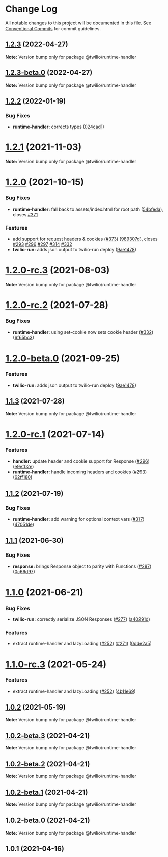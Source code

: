 # Change Log

All notable changes to this project will be documented in this file.
See [Conventional Commits](https://conventionalcommits.org) for commit guidelines.

## [1.2.3](https://github.com/twilio-labs/serverless-toolkit/compare/@twilio/runtime-handler@1.2.3-beta.0...@twilio/runtime-handler@1.2.3) (2022-04-27)

**Note:** Version bump only for package @twilio/runtime-handler





## [1.2.3-beta.0](https://github.com/twilio-labs/serverless-toolkit/compare/@twilio/runtime-handler@1.2.2...@twilio/runtime-handler@1.2.3-beta.0) (2022-04-27)

**Note:** Version bump only for package @twilio/runtime-handler





## [1.2.2](https://github.com/twilio-labs/serverless-toolkit/compare/@twilio/runtime-handler@1.2.1...@twilio/runtime-handler@1.2.2) (2022-01-19)


### Bug Fixes

* **runtime-handler:** corrects types ([024cad1](https://github.com/twilio-labs/serverless-toolkit/commit/024cad10481a08768cbfcfeddb826bb8954d1d28))







# [1.2.1](https://github.com/twilio-labs/serverless-toolkit/compare/@twilio/runtime-handler@1.2.0...@twilio/runtime-handler@1.2.1) (2021-11-03)

**Note:** Version bump only for package @twilio/runtime-handler





# [1.2.0](https://github.com/twilio-labs/serverless-toolkit/compare/@twilio/runtime-handler@1.1.3...@twilio/runtime-handler@1.2.0) (2021-10-15)


### Bug Fixes

* **runtime-handler:** fall back to assets/index.html for root path ([54bfeda](https://github.com/twilio-labs/serverless-toolkit/commit/54bfeda7a8bf3b196888f8d2b75c89a8c362afcb)), closes [#371](https://github.com/twilio-labs/serverless-toolkit/issues/371)


### Features

* add support for request headers & cookies ([#373](https://github.com/twilio-labs/serverless-toolkit/issues/373)) ([989307d](https://github.com/twilio-labs/serverless-toolkit/commit/989307d0e73b06056ecb571958fbab39b38bfea2)), closes [#293](https://github.com/twilio-labs/serverless-toolkit/issues/293) [#296](https://github.com/twilio-labs/serverless-toolkit/issues/296) [#297](https://github.com/twilio-labs/serverless-toolkit/issues/297) [#314](https://github.com/twilio-labs/serverless-toolkit/issues/314) [#332](https://github.com/twilio-labs/serverless-toolkit/issues/332)
* **twilio-run:** adds json output to twilio-run deploy ([9ae1478](https://github.com/twilio-labs/serverless-toolkit/commit/9ae147816af85a671ed37639e83d0fa105f8ecb2))





# [1.2.0-rc.3](https://github.com/twilio-labs/serverless-toolkit/compare/@twilio/runtime-handler@1.2.0-rc.2...@twilio/runtime-handler@1.2.0-rc.3) (2021-08-03)

**Note:** Version bump only for package @twilio/runtime-handler





# [1.2.0-rc.2](https://github.com/twilio-labs/serverless-toolkit/compare/@twilio/runtime-handler@1.2.0-rc.1...@twilio/runtime-handler@1.2.0-rc.2) (2021-07-28)


### Bug Fixes

* **runtime-handler:** using set-cookie now sets cookie header ([#332](https://github.com/twilio-labs/serverless-toolkit/issues/332)) ([6f65bc3](https://github.com/twilio-labs/serverless-toolkit/commit/6f65bc3bb692b8bd0b21d932f66ae394000e51a9))


# [1.2.0-beta.0](https://github.com/twilio-labs/serverless-toolkit/compare/@twilio/runtime-handler@1.1.3...@twilio/runtime-handler@1.2.0-beta.0) (2021-09-25)


### Features

* **twilio-run:** adds json output to twilio-run deploy ([9ae1478](https://github.com/twilio-labs/serverless-toolkit/commit/9ae147816af85a671ed37639e83d0fa105f8ecb2))





## [1.1.3](https://github.com/twilio-labs/serverless-toolkit/compare/@twilio/runtime-handler@1.1.2...@twilio/runtime-handler@1.1.3) (2021-07-28)

**Note:** Version bump only for package @twilio/runtime-handler




# [1.2.0-rc.1](https://github.com/twilio-labs/serverless-toolkit/compare/@twilio/runtime-handler@1.1.1...@twilio/runtime-handler@1.2.0-rc.1) (2021-07-14)


### Features

* **handler:** update header and cookie support for Response ([#296](https://github.com/twilio-labs/serverless-toolkit/issues/296)) ([e9ef02e](https://github.com/twilio-labs/serverless-toolkit/commit/e9ef02ed9e10635623f462db6f53de3669ffaf0b))
* **runtime-handler:** handle incoming headers and cookies ([#293](https://github.com/twilio-labs/serverless-toolkit/issues/293)) ([62ff180](https://github.com/twilio-labs/serverless-toolkit/commit/62ff1801db6a121122fcd944a855ad7f038cafe4))


## [1.1.2](https://github.com/twilio-labs/serverless-toolkit/compare/@twilio/runtime-handler@1.1.1...@twilio/runtime-handler@1.1.2) (2021-07-19)


### Bug Fixes

* **runtime-handler:** add warning for optional context vars ([#317](https://github.com/twilio-labs/serverless-toolkit/issues/317)) ([47051de](https://github.com/twilio-labs/serverless-toolkit/commit/47051dec50ce477d22bc6be0f87d58950c4a1919))





## [1.1.1](https://github.com/twilio-labs/serverless-toolkit/compare/@twilio/runtime-handler@1.1.0...@twilio/runtime-handler@1.1.1) (2021-06-30)


### Bug Fixes

* **response:** brings Response object to parity with Functions ([#287](https://github.com/twilio-labs/serverless-toolkit/issues/287)) ([0c66d97](https://github.com/twilio-labs/serverless-toolkit/commit/0c66d97a344cf43b2e0c95a12e054fedecc1b027))





# [1.1.0](https://github.com/twilio-labs/serverless-toolkit/compare/@twilio/runtime-handler@1.0.2...@twilio/runtime-handler@1.1.0) (2021-06-21)


### Bug Fixes

* **twilio-run:** correctly serialize JSON Responses ([#277](https://github.com/twilio-labs/serverless-toolkit/issues/277)) ([a40291d](https://github.com/twilio-labs/serverless-toolkit/commit/a40291dd63332542eed03144ffd7b5c1bd245357))


### Features

* extract runtime-handler and lazyLoading ([#252](https://github.com/twilio-labs/serverless-toolkit/issues/252)) ([#271](https://github.com/twilio-labs/serverless-toolkit/issues/271)) ([0dde2a5](https://github.com/twilio-labs/serverless-toolkit/commit/0dde2a5a74035700e4ef6cf4b1c1189c78e2ff59))





# [1.1.0-rc.3](https://github.com/twilio-labs/serverless-toolkit/compare/@twilio/runtime-handler@1.0.2...@twilio/runtime-handler@1.1.0-rc.3) (2021-05-24)


### Features

* extract runtime-handler and lazyLoading ([#252](https://github.com/twilio-labs/serverless-toolkit/issues/252)) ([4b11e69](https://github.com/twilio-labs/serverless-toolkit/commit/4b11e693248e44a8c6db4a95cf90e79e00f7db08))





## [1.0.2](https://github.com/twilio-labs/serverless-toolkit/compare/@twilio/runtime-handler@1.0.2-beta.3...@twilio/runtime-handler@1.0.2) (2021-05-19)

**Note:** Version bump only for package @twilio/runtime-handler





## [1.0.2-beta.3](https://github.com/twilio-labs/serverless-toolkit/compare/@twilio/runtime-handler@1.0.2-beta.2...@twilio/runtime-handler@1.0.2-beta.3) (2021-04-21)

**Note:** Version bump only for package @twilio/runtime-handler





## [1.0.2-beta.2](https://github.com/twilio-labs/serverless-toolkit/compare/@twilio/runtime-handler@1.0.2-beta.1...@twilio/runtime-handler@1.0.2-beta.2) (2021-04-21)

**Note:** Version bump only for package @twilio/runtime-handler





## [1.0.2-beta.1](https://github.com/twilio-labs/serverless-toolkit/compare/@twilio/runtime-handler@1.0.2-beta.0...@twilio/runtime-handler@1.0.2-beta.1) (2021-04-21)

**Note:** Version bump only for package @twilio/runtime-handler





## 1.0.2-beta.0 (2021-04-21)

**Note:** Version bump only for package @twilio/runtime-handler





<a name="1.0.1"></a>
## 1.0.1 (2021-04-16)
